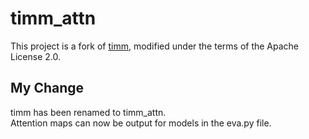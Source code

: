 # timm_attn

This project is a fork of [timm](https://github.com/huggingface/pytorch-image-models.git), modified under the terms of the Apache License 2.0.  

## My Change
timm has been renamed to timm_attn.  
Attention maps can now be output for models in the eva.py file.

